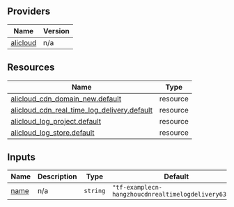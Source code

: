 <!-- BEGIN_TF_DOCS -->
## Providers

| Name | Version |
|------|---------|
| <a name="provider_alicloud"></a> [alicloud](#provider\_alicloud) | n/a |

## Resources

| Name | Type |
|------|------|
| [alicloud_cdn_domain_new.default](https://registry.terraform.io/providers/hashicorp/alicloud/latest/docs/resources/cdn_domain_new) | resource |
| [alicloud_cdn_real_time_log_delivery.default](https://registry.terraform.io/providers/hashicorp/alicloud/latest/docs/resources/cdn_real_time_log_delivery) | resource |
| [alicloud_log_project.default](https://registry.terraform.io/providers/hashicorp/alicloud/latest/docs/resources/log_project) | resource |
| [alicloud_log_store.default](https://registry.terraform.io/providers/hashicorp/alicloud/latest/docs/resources/log_store) | resource |

## Inputs

| Name | Description | Type | Default | Required |
|------|-------------|------|---------|:--------:|
| <a name="input_name"></a> [name](#input\_name) | n/a | `string` | `"tf-examplecn-hangzhoucdnrealtimelogdelivery63219"` | no |
<!-- END_TF_DOCS -->    